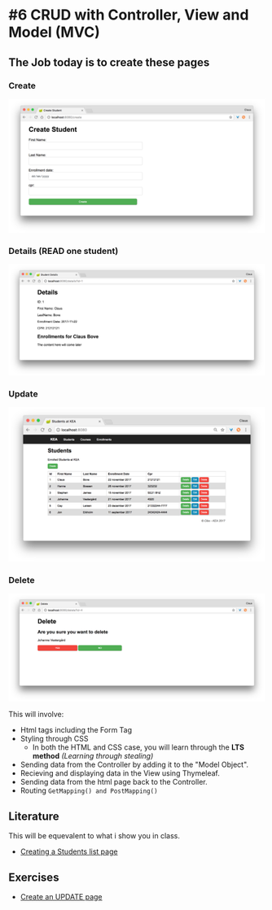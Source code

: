 # #6 CRUD with Controller, View and Model (MVC)

## The Job today is to create these pages
### Create    
<img src="/create.png" />    

### Details (READ one student)    
<img src="/details.png" />    

### Update    
<img src="/students_index.png" />    

### Delete    
<img src="/delete.png" />    


This will involve:
* Html tags including the Form Tag
* Styling through CSS
  * In both the HTML and CSS case, you will learn through the **LTS method** _(Learning through stealing)_ 
* Sending data from the Controller by adding it to the "Model Object".
* Recieving and displaying data in the View using Thymeleaf.
* Sending data from the html page back to the Controller.
* Routing ```` GetMapping() and PostMapping() ````   


## Literature
This will be equevalent to what i show you in class.

* [Creating a Students list page](https://github.com/StudentsAdministration/06_tutorial_students_list)

## Exercises

* [Create an UPDATE page](https://github.com/StudentsAdministration/06_exercise_update_page/blob/master/README.md)
